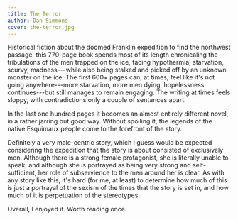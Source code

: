 ```yaml
---
title: The Terror
author: Dan Simmons
cover: the-terror.jpg
---
```

Historical fiction about the doomed Franklin expedition to find the northwest passage, this 770-page book spends most of its length chronicaling the tribulations of the men trapped on the ice, facing hypothermia, starvation, scurvy, madness---while also being stalked and picked off by an unknown monster on the ice. The first 600+ pages can, at times, feel like it's not going anywhere---more starvation, more men dying, hopelessness continues---but still manages to remain engaging. The writing at times feels sloppy, with contradictions only a couple of sentances apart. 

In the last one hundred pages it becomes an almost entirely different novel, in a rather jarring but good way. Without spoiling it, the legends of the native Esquimaux people come to the forefront of the story.

Definitely a very male-centric story, which I guess would be expected considering the expedition that the story is about consisted of exclusively men. Although there is a strong female protagonist, she is literally unable to speak, and although she is portrayed as being very strong and self-sufficient, her role of subservience to the men around her is clear. As with any story like this, it's hard (for me, at least) to determine how much of this is just a portrayal of the sexism of the times that the story is set in, and how much of it is perpetuation of the stereotypes.

Overall, I enjoyed it. Worth reading once.
